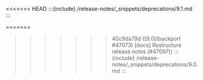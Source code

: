 <<<<<<< HEAD
:::{include} /release-notes/_snippets/deprecations/9.1.md
:::

=======
>>>>>>> 40c9da79d ([9.0](backport #47073) [docs] Restructure release notes (#47097))
:::{include} /release-notes/_snippets/deprecations/9.0.md
:::
